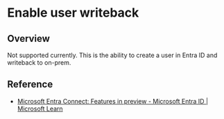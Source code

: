#  Enable user writeback

## Overview

Not supported currently. This is the ability to create a user in Entra ID and writeback to on-prem.

## Reference

* [Microsoft Entra Connect: Features in preview - Microsoft Entra ID | Microsoft Learn](https://learn.microsoft.com/entra/identity/hybrid/connect/how-to-connect-preview)

